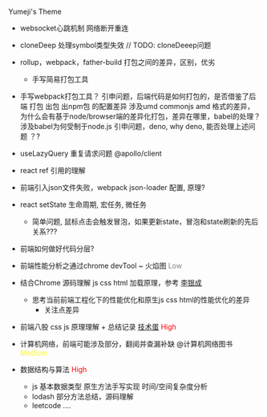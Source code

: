 Yumeji's Theme

- websocket心跳机制 网络断开重连

- cloneDeep 处理symbol类型失效 // TODO: cloneDeeep问题

- rollup，webpack，father-build 打包之间的差异，区别，优劣
  - 手写简易打包工具

- 手写webpack打包工具？ 引申问题，后端代码是如何打包的，是否借鉴了后端
打包 出包 出npm包 的配置差异 涉及umd commonjs amd 格式的差异，为什么会有基于node/browser端的差异化打包，差异在哪里，babel的处理？ 涉及babel为何受制于node.js  引申问题，deno, why deno, 能否处理上述问题 ？?

- useLazyQuery 重复请求问题 @apollo/client

- react ref 引用的理解

- 前端引入json文件失败，webpack json-loader 配置, 原理?

- react setState 生命周期, 宏任务, 微任务
  - 简单问题, 鼠标点击会触发冒泡，如果更新state，冒泡和state刷新的先后关系???

- 前端如何做好代码分层?

- 前端性能分析之通过chrome devTool ~ 火焰图 <span style="color:grey">Low</span>

- 结合Chrome 源码理解 js css html 加载原理，参考 [李银成](https://www.zhihu.com/people/li-yin-cheng-24)
  - 思考当前前端工程化下的性能优化和原生js css html的性能优化的差异
    - 关注点差异

- 前端八股 css js 原理理解 + 总结记录 [技术蛋](https://space.bilibili.com/327247876) <span style="color:red">High</span>

- 计算机网络，前端可能涉及部分，翻阅并查漏补缺 @计算机网络图书 <span style="color:yellow">Medium</span>

- 数据结构与算法 <span style="color:red">High</span>
  - js 基本数据类型 原生方法手写实现 时间/空间复杂度分析
  - lodash 部分方法总结，源码理解
  - leetcode ....

